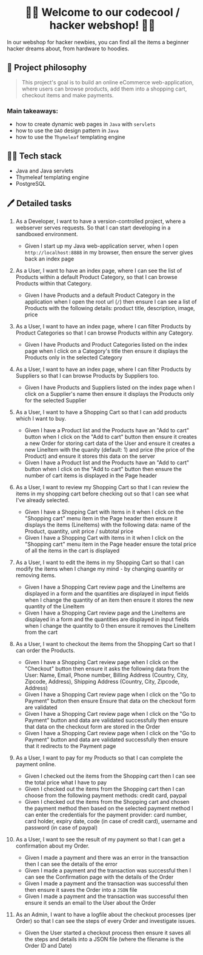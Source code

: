 <h1 align="center"> 👩‍💻 Welcome to our codecool / hacker webshop! 👨‍💻 </h1>

In our webshop for hacker newbies, you can find all the items a beginner hacker dreams about, from hardware to hoodies. 
  
## 🧐 Project philosophy

> This project's goal is to build an online eCommerce web-application, where users can browse products, add them into a shopping cart, checkout items and make payments.

### Main takeaways: 
- how to create dynamic web pages in `Java` with `servlets`
- how to use the `DAO` design pattern in `Java`
- how to use the `Thymeleaf` templating engine

## 👨‍💻 Tech stack

- Java and Java servlets
- Thymeleaf templating engine
- PostgreSQL

## 🖊️ Detailed tasks 

1. As a Developer, I want to have a version-controlled project, where a webserver serves requests. So that I can start developing in a sandboxed environment.
    - Given I start up my Java web-application server, when I open `http://localhost:8888` in my browser, then ensure the server gives back an index page

2. As a User, I want to have an index page, where I can see the list of Products within a default Product Category, so that I can browse Products within that Category.
    - Given I have Products and a default Product Category in the application when I open the root url (`/`) then ensure I can see a list of Products with the following details: product title, description, image, price

3. As a User, I want to have an index page, where I can filter Products by Product Categories so that I can browse Products within any Category.
    - Given I have Products and Product Categories listed on the index page when I click on a Category's title then ensure it displays the Products only in the selected Category

4. As a User, I want to have an index page, where I can filter Products by Suppliers so that I can browse Products by Suppliers too.
    - Given I have Products and Suppliers listed on the index page when I click on a Supplier's name then ensure it displays the Products only for the selected Supplier

5. As a User, I want to have a Shopping Cart so that I can add products which I want to buy.
    - Given I have a Product list and the Products have an "Add to cart" button when I click on the "Add to cart" button then ensure it creates a new Order for storing cart data of the User and ensure it creates a new LineItem with the quanity (default: 1) and price (the price of the Product) and ensure it stores this data on the server
    - Given I have a Product list and the Products have an "Add to cart" button when I click on the "Add to cart" button then ensure the number of cart items is displayed in the Page header

6. As a User, I want to review my Shopping Cart so that I can review the items in my shopping cart before checking out so that I can see what I've already selected.
    - Given I have a Shopping Cart with items in it when I click on the "Shopping cart" menu item in the Page header then ensure it displays the items (LineItems) with the following data: name of the Product, quantity, unit price / subtotal price
    - Given I have a Shopping Cart with items in it when I click on the "Shopping cart" menu item in the Page header ensure the total price of all the items in the cart is displayed

7. As a User, I want to edit the items in my Shopping Cart so that I can modify the items when I change my mind - by changing quantity or removing items.
    - Given I have a Shopping Cart review page and the LineItems are displayed in a form and the quantities are displayed in input fields when I change the quantity of an item then ensure it stores the new quantity of the LineItem
    - Given I have a Shopping Cart review page and the LineItems are displayed in a form and the quantities are displayed in input fields when I change the quantity to 0 then ensure it removes the LineItem from the cart

8. As a User, I want to checkout the items from the Shopping Cart so that I can order the Products.
    - Given I have a Shopping Cart review page when I click on the "Checkout" button then ensure it asks the following data from the User: Name, Email, Phone number, Billing Address (Country, City, Zipcode, Address), Shipping Address (Country, City, Zipcode, Address)
    - Given I have a Shopping Cart review page when I click on the "Go to Payment" button then ensure Ensure that data on the checkout form are validated
    - Given I have a Shopping Cart review page when I click on the "Go to Payment" button and data are validated successfully then ensure that data on the checkout form are stored in the Order
    - Given I have a Shopping Cart review page when I click on the "Go to Payment" button and data are validated successfully then ensure that it redirects to the Payment page

9. As a User, I want to pay for my Products so that I can complete the payment online.
    - Given I checked out the items from the Shopping cart then I can see the total price what I have to pay
    - Given I checked out the items from the Shopping cart then I can choose from the following payment methods: credit card, paypal
    - Given I checked out the items from the Shopping cart and chosen the payment method then based on the selected payment method I can enter the credentials for the payment provider: card number, card holder, expiry date, code (in case of credit card), username and password (in case of paypal)

10. As a User, I want to see the result of my payment so that I can get a confirmation about my Order.
    - Given I made a payment and there was an error in the transaction then I can see the details of the error
    - Given I made a payment and the transaction was successful then I can see the Confirmation page with the details of the Order
    - Given I made a payment and the transaction was successful then then ensure it saves the Order into a `JSON` file
    - Given I made a payment and the transaction was successful then ensure it sends an email to the User about the Order

11. As an Admin, I want to have a logfile about the checkout processes (per Order) so that I can see the steps of every Order and investigate issues.
    - Given the User started a checkout process then ensure it saves all the steps and details into a JSON file (where the filename is the Order ID and Date)
